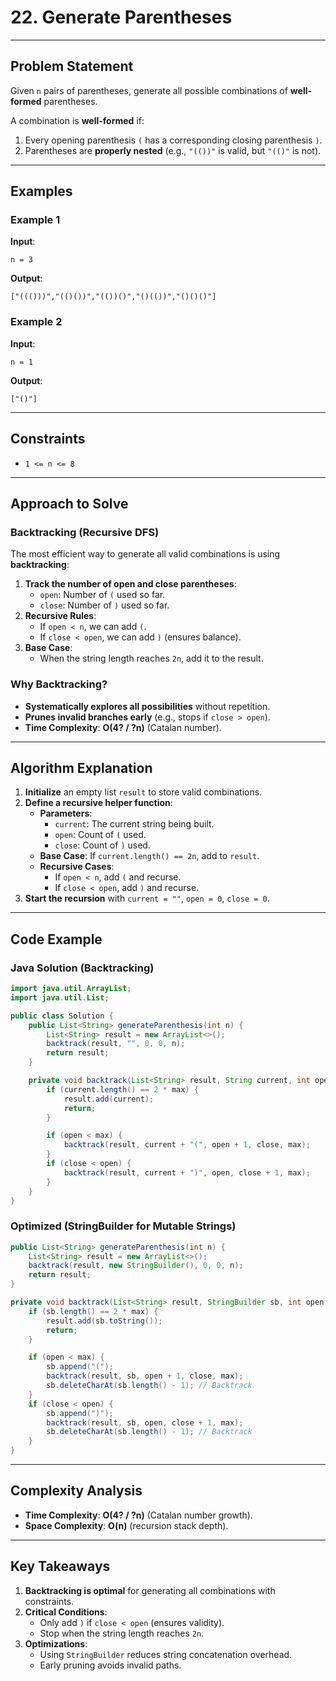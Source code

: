 # **22. Generate Parentheses**

---

## **Problem Statement**

Given `n` pairs of parentheses, generate all possible combinations of **well-formed** parentheses.

A combination is **well-formed** if:
1. Every opening parenthesis `(` has a corresponding closing parenthesis `)`.
2. Parentheses are **properly nested** (e.g., `"(())"` is valid, but `"(()"` is not).

---

## **Examples**

### **Example 1**
**Input**:
```plaintext
n = 3
```  
**Output**:
```plaintext
["((()))","(()())","(())()","()(())","()()()"]
```  

### **Example 2**
**Input**:
```plaintext
n = 1
```  
**Output**:
```plaintext
["()"]
```  

---

## **Constraints**
- `1 <= n <= 8`

---

## **Approach to Solve**

### **Backtracking (Recursive DFS)**
The most efficient way to generate all valid combinations is using **backtracking**:
1. **Track the number of open and close parentheses**:
    - `open`: Number of `(` used so far.
    - `close`: Number of `)` used so far.
2. **Recursive Rules**:
    - If `open < n`, we can add `(`.
    - If `close < open`, we can add `)` (ensures balance).
3. **Base Case**:
    - When the string length reaches `2n`, add it to the result.

### **Why Backtracking?**
- **Systematically explores all possibilities** without repetition.
- **Prunes invalid branches early** (e.g., stops if `close > open`).
- **Time Complexity**: **O(4? / ?n)** (Catalan number).

---

## **Algorithm Explanation**

1. **Initialize** an empty list `result` to store valid combinations.
2. **Define a recursive helper function**:
    - **Parameters**:
        - `current`: The current string being built.
        - `open`: Count of `(` used.
        - `close`: Count of `)` used.
    - **Base Case**: If `current.length() == 2n`, add to `result`.
    - **Recursive Cases**:
        - If `open < n`, add `(` and recurse.
        - If `close < open`, add `)` and recurse.
3. **Start the recursion** with `current = ""`, `open = 0`, `close = 0`.

---

## **Code Example**

### **Java Solution (Backtracking)**
```java
import java.util.ArrayList;
import java.util.List;

public class Solution {
    public List<String> generateParenthesis(int n) {
        List<String> result = new ArrayList<>();
        backtrack(result, "", 0, 0, n);
        return result;
    }

    private void backtrack(List<String> result, String current, int open, int close, int max) {
        if (current.length() == 2 * max) {
            result.add(current);
            return;
        }

        if (open < max) {
            backtrack(result, current + "(", open + 1, close, max);
        }
        if (close < open) {
            backtrack(result, current + ")", open, close + 1, max);
        }
    }
}
```

### **Optimized (StringBuilder for Mutable Strings)**
```java
public List<String> generateParenthesis(int n) {
    List<String> result = new ArrayList<>();
    backtrack(result, new StringBuilder(), 0, 0, n);
    return result;
}

private void backtrack(List<String> result, StringBuilder sb, int open, int close, int max) {
    if (sb.length() == 2 * max) {
        result.add(sb.toString());
        return;
    }

    if (open < max) {
        sb.append("(");
        backtrack(result, sb, open + 1, close, max);
        sb.deleteCharAt(sb.length() - 1); // Backtrack
    }
    if (close < open) {
        sb.append(")");
        backtrack(result, sb, open, close + 1, max);
        sb.deleteCharAt(sb.length() - 1); // Backtrack
    }
}
```

---

## **Complexity Analysis**

- **Time Complexity**: **O(4? / ?n)** (Catalan number growth).
- **Space Complexity**: **O(n)** (recursion stack depth).

---

## **Key Takeaways**

1. **Backtracking is optimal** for generating all combinations with constraints.
2. **Critical Conditions**:
    - Only add `)` if `close < open` (ensures validity).
    - Stop when the string length reaches `2n`.
3. **Optimizations**:
    - Using `StringBuilder` reduces string concatenation overhead.
    - Early pruning avoids invalid paths.

